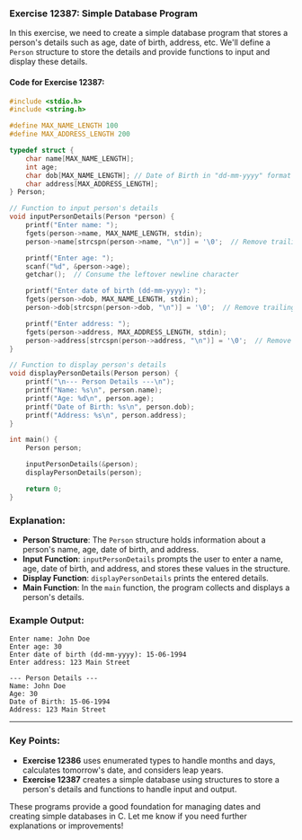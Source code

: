 ### **Exercise 12387: Simple Database Program**

In this exercise, we need to create a simple database program that stores a person's details such as age, date of birth, address, etc. We'll define a `Person` structure to store the details and provide functions to input and display these details.

#### Code for Exercise 12387:

```c
#include <stdio.h>
#include <string.h>

#define MAX_NAME_LENGTH 100
#define MAX_ADDRESS_LENGTH 200

typedef struct {
    char name[MAX_NAME_LENGTH];
    int age;
    char dob[MAX_NAME_LENGTH]; // Date of Birth in "dd-mm-yyyy" format
    char address[MAX_ADDRESS_LENGTH];
} Person;

// Function to input person's details
void inputPersonDetails(Person *person) {
    printf("Enter name: ");
    fgets(person->name, MAX_NAME_LENGTH, stdin);
    person->name[strcspn(person->name, "\n")] = '\0';  // Remove trailing newline

    printf("Enter age: ");
    scanf("%d", &person->age);
    getchar();  // Consume the leftover newline character

    printf("Enter date of birth (dd-mm-yyyy): ");
    fgets(person->dob, MAX_NAME_LENGTH, stdin);
    person->dob[strcspn(person->dob, "\n")] = '\0';  // Remove trailing newline

    printf("Enter address: ");
    fgets(person->address, MAX_ADDRESS_LENGTH, stdin);
    person->address[strcspn(person->address, "\n")] = '\0';  // Remove trailing newline
}

// Function to display person's details
void displayPersonDetails(Person person) {
    printf("\n--- Person Details ---\n");
    printf("Name: %s\n", person.name);
    printf("Age: %d\n", person.age);
    printf("Date of Birth: %s\n", person.dob);
    printf("Address: %s\n", person.address);
}

int main() {
    Person person;

    inputPersonDetails(&person);
    displayPersonDetails(person);

    return 0;
}
```

### **Explanation**:
- **Person Structure**: The `Person` structure holds information about a person's name, age, date of birth, and address.
- **Input Function**: `inputPersonDetails` prompts the user to enter a name, age, date of birth, and address, and stores these values in the structure.
- **Display Function**: `displayPersonDetails` prints the entered details.
- **Main Function**: In the `main` function, the program collects and displays a person's details.

### **Example Output**:

```
Enter name: John Doe
Enter age: 30
Enter date of birth (dd-mm-yyyy): 15-06-1994
Enter address: 123 Main Street

--- Person Details ---
Name: John Doe
Age: 30
Date of Birth: 15-06-1994
Address: 123 Main Street
```

---

### Key Points:
- **Exercise 12386** uses enumerated types to handle months and days, calculates tomorrow's date, and considers leap years.
- **Exercise 12387** creates a simple database using structures to store a person's details and functions to handle input and output.

These programs provide a good foundation for managing dates and creating simple databases in C. Let me know if you need further explanations or improvements!
